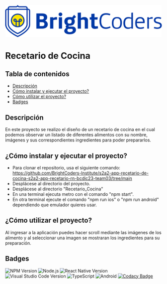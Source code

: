 ![BrightCoders Logo](./img/logo.png)

# Recetario de Cocina

## Tabla de contenidos
-   [Descripción](#descripci%C3%B3n)
-   [Cómo instalar y ejecutar el proyecto?](#Cómo_instalar_y_ejecutar_el_proyecto?)
-   [Cómo utilizar el proyecto?](#Cómo_utilizar_el_proyecto?)
-   [Badges](#Badges)

## Descripción

En este proyecto se realizo el diseño de un recetario de cocina en el cual podemos observar un listado de diferentes alimentos con su nombre, imágenes y sus correspondientes ingredientes para poder prepararlos.

## ¿Cómo instalar y ejecutar el proyecto?

-   Para clonar el repositorio, usa el siguiente comando: https://github.com/BrightCoders-Institute/s2a2-app-recetario-de-cocina-s2a2-app-recetario-rn-bcdic23-team03/tree/main
-   Desplácese al directorio del proyecto.
-   Desplácese al directorio "Recetario_Cocina"
-   En una terminal ejecuta metro con el comando "npm start".
-   En otra terminal ejecute el comando "npm run ios" o "npm run android" dependiendo que emulador quieres usar.

## ¿Cómo utilizar el proyecto?

Al ingresar a la aplicación puedes hacer scroll mediante las imágenes de los alimento y al seleccionar una imagen se mostraran los ingredientes para su preparación.

## Badges

![NPM Version](https://img.shields.io/npm/v/npm)
![Node.js](https://img.shields.io/badge/Node.js-43853D?style=for-the-badge&logo=node.js&logoColor=white)
![React Native Version](https://img.shields.io/badge/React_Native-20232A?style=for-the-badge&logo=react&logoColor=61DAFB)
![Visual Studio Code Version](https://img.shields.io/badge/Visual_Studio_Code-0078D4?style=for-the-badge&logo=visual%20studio%20code&logoColor=white)
![TypeScript](https://img.shields.io/badge/TypeScript-007ACC?style=for-the-badge&logo=typescript&logoColor=white)
![Android](https://img.shields.io/badge/Android-3DDC84?style=for-the-badge&logo=android&logoColor=white)
[![Codacy Badge](https://app.codacy.com/project/badge/Grade/542deb2b0c1d4a719ebaff762adb12eb)](https://app.codacy.com/gh/BrightCoders-Institute/s2a2-app-recetario-de-cocina-s2a2-app-recetario-rn-bcdic23-team03/dashboard?utm_source=gh&utm_medium=referral&utm_content=&utm_campaign=Badge_grade)

